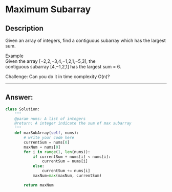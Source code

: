 
# Maximum Subarray
## Description

Given an array of integers, find a contiguous subarray which has the largest sum.

Example
<br>Given the array [−2,2,−3,4,−1,2,1,−5,3], the <br>contiguous subarray [4,−1,2,1] has the largest sum = 6.

Challenge:
Can you do it in time complexity O(n)?


<hr>

## Answer:


```python
class Solution:
    """
    @param nums: A list of integers
    @return: A integer indicate the sum of max subarray
    """
    def maxSubArray(self, nums):
        # write your code here
        currentSum = nums[0]
        maxNum = nums[0]
        for i in range(1, len(nums)):
            if currentSum + nums[i] < nums[i]:
                currentSum = nums[i]
            else:
                currentSum += nums[i]
            maxNum=max(maxNum, currentSum)
        
        return maxNum

```